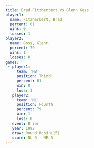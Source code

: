 ```yaml
---
title: Brad Fitzherbert vs Glenn Goss
player1:                 
  name: Fitzherbert, Brad
  percent: 61            
  wins: 0                
  losses: 1              
player2:                 
  name: Goss, Glenn      
  percent: 79            
  wins: 1                
  losses: 0              
games:
 - player1:         
     team: 'NB'     
     position: Third
     percent: 61    
     win: 0         
     loss: 1        
   player2:          
     team: 'NL'      
     position: Fourth
     percent: 79     
     win: 1          
     loss: 0         
   event: Brier         
   year: 1992           
   draw: Round Robin(15)
   score: NL 9 - NB 5   
---
```

